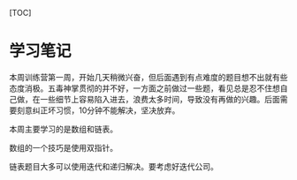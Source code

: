 [TOC]
# 学习笔记

本周训练营第一周，开始几天稍微兴奋，但后面遇到有点难度的题目想不出就有些态度消极。五毒神掌贯彻的并不好，一方面之前做过一些题，看见总是忍不住想自己做，在一些细节上容易陷入进去，浪费太多时间，导致没有再做的兴趣。后面需要刻意纠正坏习惯，10分钟不能解决，坚决放弃。

本周主要学习的是数组和链表。

数组的一个技巧是使用双指针。

链表题目大多可以使用迭代和递归解决。要考虑好迭代公司。


